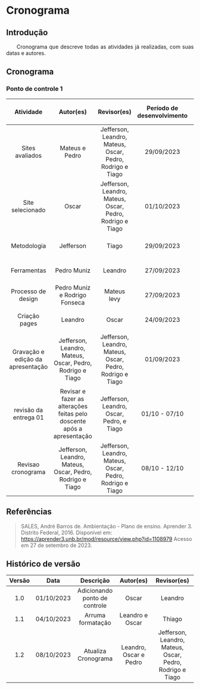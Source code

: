 # Cronograma

## Introdução
<p align="justify">&emsp;&emsp;Cronograma que descreve todas as atividades já realizadas, com suas datas e autores.</p>

## Cronograma 

### Ponto de controle 1

| Atividade |    Autor(es)   |      Revisor(es)      |  Período de desenvolvimento |Período planejado |Período de revisão |
| :----: | :--------: | :------------------: | :-----: | :-----------: |:-----------: |
| Sites avaliados   | Mateus e Pedro| Jefferson, Leandro, Mateus, Oscar, Pedro, Rodrigo e Tiago | 29/09/2023 | 25/09 - 28/09 | 25/09 - 29/09  |
| Site selecionado | Oscar | Jefferson, Leandro, Mateus, Oscar, Pedro, Rodrigo e Tiago | 01/10/2023	| 18/09 - 25/09 |28/09 - 01/09|
| Metodologia | Jefferson | Tiago | 29/09/2023 | 25/09 - 28/09  |28/09 - 01/09|
| Ferramentas | Pedro Muniz | Leandro | 27/09/2023 | 25/09 - 28/09 |28/09 - 01/09|
| Processo de design | Pedro Muniz e Rodrigo Fonseca | Mateus levy | 27/09/2023	 |25/09 - 28/09 |28/09 - 01/09 |
| Criação pages | Leandro | Oscar | 24/09/2023	| 25/09 - 28/09 |28/09 - 01/09 |
| Gravação e edição da apresentação | Jefferson, Leandro, Mateus, Oscar, Pedro, Rodrigo e Tiago | Jefferson, Leandro, Mateus, Oscar, Pedro, Rodrigo e Tiago | 01/09/2023 | 30/09 - 01/09 |01/09 - 02/09 |
| revisão da entrega 01 |   Revisar e fazer as alterações feitas pelo doscente após a apresentação   |   Jefferson, Leandro, Oscar, Pedro, e Tiago | 01/10 - 07/10 | 01/10 - 07/10 | 07/10 - 09/10 | 
| Revisao cronograma | Jefferson, Leandro, Mateus, Oscar, Pedro, Rodrigo e Tiago | Jefferson, Leandro, Mateus, Oscar, Pedro, Rodrigo e Tiago | 08/10 - 12/10 | 01/10 - 07/10 |12/10 - 13/10|

## Referências

> SALES, André Barros de. Ambientação - Plano de ensino. Aprender 3. Distrito Federal, 2016. Disponível em: <https://aprender3.unb.br/mod/resource/view.php?id=1108979> Acesso em 27 de setembro de 2023.

## Histórico de versão
<center>

| Versão |    Data    |      Descrição       |  Autor(es) | Revisor(es) |
| :----: | :--------: | :------------------: | :-----: | :-----: |
|  1.0   | 01/10/2023 | Adicionando ponto de controle | Oscar | Leandro |
| 1.1 | 04/10/2023 | Arruma formatação | Leandro e Oscar | Thiago |
| 1.2 | 08/10/2023 | Atualiza Cronograma | Leandro, Oscar e Pedro | Jefferson, Leandro, Mateus, Oscar, Pedro, Rodrigo e Tiago |

</center>